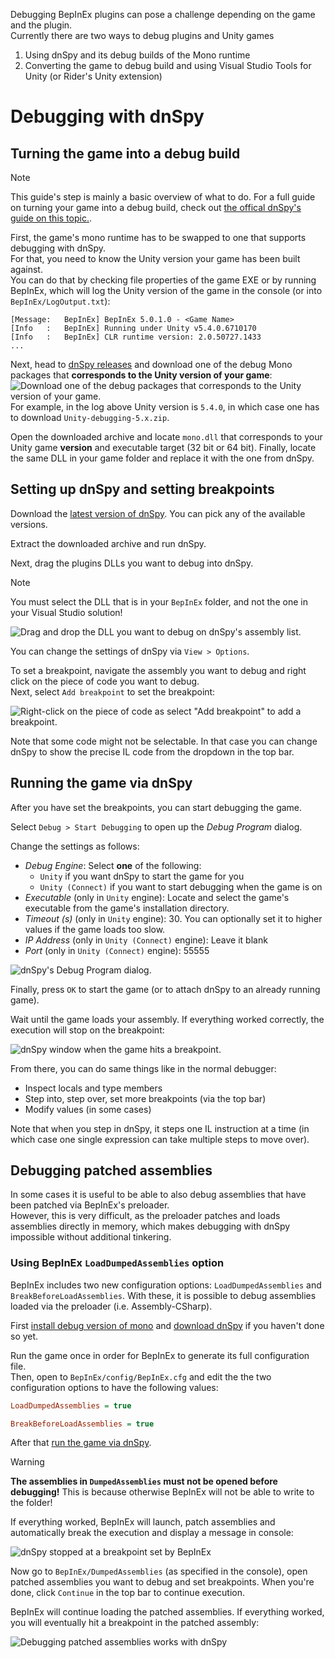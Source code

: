 Debugging BepInEx plugins can pose a challenge depending on the game and the plugin.  
Currently there are two ways to debug plugins and Unity games

1. Using dnSpy and its debug builds of the Mono runtime
2. Converting the game to debug build and using Visual Studio Tools for Unity (or Rider's Unity extension) 

# Debugging with dnSpy

## Turning the game into a debug build

> [!NOTE]
> This guide's step is mainly a basic overview of what to do.
> For a full guide on turning your game into a debug build, check out [the offical dnSpy's guide on this topic.](https://github.com/0xd4d/dnSpy/wiki/Debugging-Unity-Games#debugging-release-builds).

First, the game's mono runtime has to be swapped to one that supports debugging with dnSpy.  
For that, you need to know the Unity version your game has been built against.  
You can do that by checking file properties of the game EXE or by running BepInEx, 
which will log the Unity version of the game in the console (or into `BepInEx/LogOutput.txt`):

```
[Message:   BepInEx] BepInEx 5.0.1.0 - <Game Name>
[Info   :   BepInEx] Running under Unity v5.4.0.6710170
[Info   :   BepInEx] CLR runtime version: 2.0.50727.1433
...
```

Next, head to [dnSpy releases](https://github.com/0xd4d/dnSpy/releases) and download one of the debug Mono packages
that **corresponds to the Unity version of your game**:
![Download one of the debug packages that corresponds to the Unity version of your game.](images/dnSpy_debug.png)
For example, in the log above Unity version is `5.4.0`, in which case one has to download `Unity-debugging-5.x.zip`.

Open the downloaded archive and locate `mono.dll` that corresponds to your Unity game **version** and 
executable target (32 bit or 64 bit). Finally, locate the same DLL in your game folder and replace it with the one from dnSpy.

## Setting up dnSpy and setting breakpoints

Download the [latest version of dnSpy](https://github.com/0xd4d/dnSpy/releases). You can pick any of the available versions.

Extract the downloaded archive and run dnSpy.

Next, drag the plugins DLLs you want to debug into dnSpy.

> [!NOTE]
> You must select the DLL that is in your `BepInEx` folder, and not the one in your Visual Studio solution!

![Drag and drop the DLL you want to debug on dnSpy's assembly list.](images/dnSpy_dragndrop.png)

You can change the settings of dnSpy via `View > Options`.

To set a breakpoint, navigate the assembly you want to debug and right click on the piece of code you want to debug.  
Next, select `Add breakpoint` to set the breakpoint:

![Right-click on the piece of code as select "Add breakpoint" to add a breakpoint.](images/dnSpy_set_breakpoint.png)

Note that some code might not be selectable. In that case you can change dnSpy to show the precise IL code from the dropdown in the top bar.

## Running the game via dnSpy

After you have set the breakpoints, you can start debugging the game.

Select `Debug > Start Debugging` to open up the *Debug Program* dialog.

Change the settings as follows:

* *Debug Engine*: Select **one** of the following:
    * `Unity` if you want dnSpy to start the game for you
    * `Unity (Connect)` if you want to start debugging when the game is on 
* *Executable* (only in `Unity` engine): Locate and select the game's executable from the game's installation directory.
* *Timeout (s)* (only in `Unity` engine): 30. You can optionally set it to higher values if the game loads too slow.
* *IP Address* (only in `Unity (Connect)` engine): Leave it blank
* *Port* (only in `Unity (Connect)` engine): 55555

![dnSpy's Debug Program dialog.](images/dnSpy_start_debug.png)

Finally, press `OK` to start the game (or to attach dnSpy to an already running game).

Wait until the game loads your assembly. If everything worked correctly, the execution will stop on the breakpoint:

![dnSpy window when the game hits a breakpoint.](images/dnSpy_breakpoint_hit.png)

From there, you can do same things like in the normal debugger:

* Inspect locals and type members
* Step into, step over, set more breakpoints (via the top bar)
* Modify values (in some cases)

Note that when you step in dnSpy, it steps one IL instruction at a time (in which case one single expression can take multiple steps to move over).

## Debugging patched assemblies

In some cases it is useful to be able to also debug assemblies that have been patched via BepInEx's preloader.  
However, this is very difficult, as the preloader patches and loads assemblies directly in memory, which makes debugging with dnSpy impossible without additional tinkering.

### Using BepInEx `LoadDumpedAssemblies` option

BepInEx includes two new configuration options: `LoadDumpedAssemblies` and `BreakBeforeLoadAssemblies`. With these, it is possible to debug assemblies loaded via the preloader (i.e. Assembly-CSharp).

First [install debug version of mono](#turning-the-game-into-a-debug-build) and [download dnSpy](https://github.com/0xd4d/dnSpy/releases) if you haven't done so yet.

Run the game once in order for BepInEx to generate its full configuration file.  
Then, open to `BepInEx/config/BepInEx.cfg` and edit the the two configuration options to have the following values:

```ini
LoadDumpedAssemblies = true

BreakBeforeLoadAssemblies = true
```

After that [run the game via dnSpy](#running-the-game-via-dnspy).

> [!WARNING]
> **The assemblies in `DumpedAssemblies` must not be opened before debugging!** 
> This is because otherwise BepInEx will not be able to write to the folder!

If everything worked, BepInEx will launch, patch assemblies and automatically break the execution and display a message in console:

![dnSpy stopped at a breakpoint set by BepInEx](images/bepin_breakpoint_hit.png)

Now go to `BepInEx/DumpedAssemblies` (as specified in the console), open patched assemblies you want to debug and set breakpoints.
When you're done, click `Continue` in the top bar to continue execution.

BepInEx will continue loading the patched assemblies. If everything worked, you will eventually hit a breakpoint in the patched assembly:

![Debugging patched assemblies works with dnSpy](images/dnSpy_asscsharp_beakpoint_hit.png)
